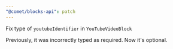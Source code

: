 ```yaml
---
"@comet/blocks-api": patch
---
```


Fix type of `youtubeIdentifier` in `YouTubeVideoBlock`

Previously, it was incorrectly typed as required. Now it's optional.
